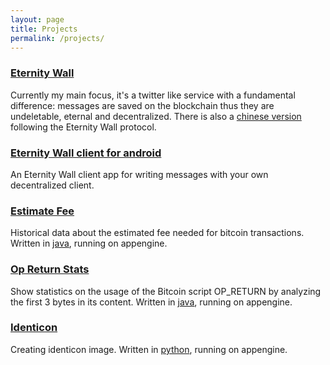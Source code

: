 ```yaml
---
layout: page
title: Projects
permalink: /projects/
---
```


### [Eternity Wall](http://eternitywall.it)
Currently my main focus, it's a twitter like service with a fundamental difference: messages are saved on the blockchain thus they are undeletable, eternal and decentralized. There is also a [chinese version](http://btcew.com/) following the Eternity Wall protocol.

### [Eternity Wall client for android](https://github.com/RCasatta/EternityWallAndroid)
An Eternity Wall client app for writing messages with your own decentralized client.

### [Estimate Fee](http://estimatefee.appspot.com)
Historical data about the estimated fee needed for bitcoin transactions.
Written in [java](https://github.com/RCasatta/estimatefee), running on appengine.

### [Op Return Stats](http://opreturn-976.appspot.com/)
Show statistics on the usage of the Bitcoin script OP_RETURN by analyzing the first 3 bytes in its content.
Written in [java](https://github.com/RCasatta/op_return), running on appengine.

### [Identicon](http://identicon-1132.appspot.com/)
Creating identicon image.
Written in [python](https://github.com/RCasatta/pidenticon), running on appengine.
